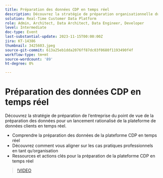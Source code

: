 ```yaml
---
title: Préparation des données CDP en temps réel
description: Découvrez la stratégie de préparation organisationnelle du point de vue de la préparation des données pour un lancement simplifié de la plateforme de données clients en temps réel. Comprendre la préparation des données de la plateforme CDP en temps réel et savoir comment s’aligner sur les cas d’utilisation métier en tant qu’organisationRessources clés et actions pour la préparation de la plateforme CDP en temps réel
solution: Real-Time Customer Data Platform
role: Admin, Architect, Data Architect, Data Engineer, Developer
level: Intermediate
doc-type: Event
last-substantial-update: 2023-11-15T00:00:00Z
jira: KT-14386
thumbnail: 3425603.jpeg
source-git-commit: 613a25eb1dda2076ff87dc03f0680f1193490f4f
workflow-type: tm+mt
source-wordcount: '89'
ht-degree: 0%

---
```



# Préparation des données CDP en temps réel

Découvrez la stratégie de préparation de l’entreprise du point de vue de la préparation des données pour un lancement rationalisé de la plateforme de données clients en temps réel.

* Comprendre la préparation des données de la plateforme CDP en temps réel
* Découvrez comment vous aligner sur les cas pratiques professionnels en tant qu’organisation
* Ressources et actions clés pour la préparation de la plateforme CDP en temps réel

>[!VIDEO](https://video.tv.adobe.com/v/3425603/?learn=on)